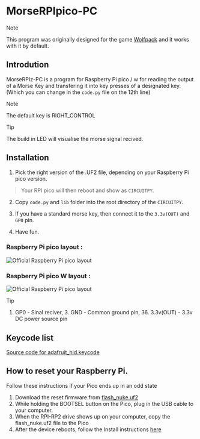 # MorseRPIpico-PC

> [!Note]
> This program was originally designed for the game [Wolfpack](https://store.steampowered.com/app/490920/Wolfpack/) and it works with it by default.
## Introdution
MorseRPIz-PC is a program for Raspberry Pi pico / w for reading the output of a Morse Key and transfering it into key presses of a designated key. (Which you can change in the `code.py` file on the 12th line)
> [!Note]
> The default key is RIGHT_CONTROL

> [!Tip]
> The build in LED will visualise the morse signal recived. 


## Installation

1. Pick the right version of the .UF2 file, depending on your Raspberry Pi pico version.
> Your RPI pico will then reboot and show as `CIRCUITPY`.

2. Copy `code.py` and `lib` folder into the root directory of the `CIRCUITPY`.

3. If you have a standard morse key, then connect it to the `3.3v(OUT)` and `GP0` pin.
   
4. Have fun.

### Raspberry Pi pico layout :
![Official Raspberry Pi pico layout](https://www.raspberrypi.com/documentation/microcontrollers/images/pico-pinout.svg)


### Raspberry Pi pico W layout :
![Official Raspberry Pi pico layout](https://www.raspberrypi.com/documentation/microcontrollers/images/picow-pinout.svg)


> [!Tip]
> 1. GP0 - Sinal reciver, 3. GND - Common ground pin, 36. 3.3v(OUT) - 3.3v DC power source pin


## Keycode list

[Source code for adafruit_hid.keycode](https://docs.circuitpython.org/projects/hid/en/latest/_modules/adafruit_hid/keycode.html)

## How to reset your Raspberry Pi.
Follow these instructions if your Pico ends up in an odd state

1. Download the reset firmware from [flash_nuke.uf2](https://datasheets.raspberrypi.com/soft/flash_nuke.uf2)
2. While holding the BOOTSEL button on the Pico, plug in the USB cable to your computer.
3. When the RPI-RP2 drive shows up on your computer, copy the flash_nuke.uf2 file to the Pico
4. After the device reboots, follow the Install instructions [here](https://github.com/dbisu/pico-ducky/blob/main/README.md)

